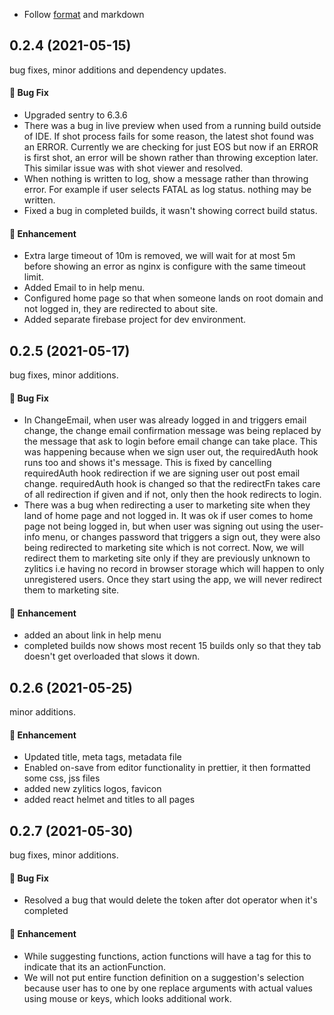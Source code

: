 - Follow [format](https://raw.githubusercontent.com/facebook/create-react-app/master/CHANGELOG.md) and markdown

## 0.2.4 (2021-05-15)

bug fixes, minor additions and dependency updates.

#### :bug: Bug Fix

- Upgraded sentry to 6.3.6
- There was a bug in live preview when used from a running build outside of IDE. If shot process fails for some reason, the latest shot found was an ERROR. Currently we are checking for just EOS but now if an ERROR is first shot, an error will be shown rather than throwing exception later. This similar issue was with shot viewer and resolved.
- When nothing is written to log, show a message rather than throwing error. For example if user selects FATAL as log status. nothing may be written.
- Fixed a bug in completed builds, it wasn't showing correct build status.

#### :nail_care: Enhancement

- Extra large timeout of 10m is removed, we will wait for at most 5m before showing an error as nginx is configure with the same timeout limit.
- Added Email to in help menu.
- Configured home page so that when someone lands on root domain and not logged in, they are redirected to about site.
- Added separate firebase project for dev environment.

## 0.2.5 (2021-05-17)

bug fixes, minor additions.

#### :bug: Bug Fix

- In ChangeEmail, when user was already logged in and triggers email change, the change email confirmation message was being replaced by the message that ask to login before email change can take place. This was happening because when we sign user out, the requiredAuth hook runs too and shows it's message. This is fixed by cancelling requiredAuth hook redirection if we are signing user out post email change. requiredAuth hook is changed so that the redirectFn takes care of all redirection if given and if not, only then the hook redirects to login.
- There was a bug when redirecting a user to marketing site when they land of home page and not logged in. It was ok if user comes to home page not being logged in, but when user was signing out using the user-info menu, or changes password that triggers a sign out, they were also being redirected to marketing site which is not correct. Now, we will redirect them to marketing site only if they are previously unknown to zylitics i.e having no record in browser storage which will happen to only unregistered users. Once they start using the app, we will never redirect them to marketing site.

#### :nail_care: Enhancement

- added an about link in help menu
- completed builds now shows most recent 15 builds only so that they tab doesn't get overloaded that slows it down.

## 0.2.6 (2021-05-25)

minor additions.

#### :nail_care: Enhancement

- Updated title, meta tags, metadata file
- Enabled on-save from editor functionality in prettier, it then formatted some css, jss files
- added new zylitics logos, favicon
- added react helmet and titles to all pages

## 0.2.7 (2021-05-30)

bug fixes, minor additions.

#### :bug: Bug Fix

- Resolved a bug that would delete the token after dot operator when it's completed

#### :nail_care: Enhancement

- While suggesting functions, action functions will have a tag for this to indicate that its an actionFunction.
- We will not put entire function definition on a suggestion's selection because user has to one by one replace arguments with actual values using mouse or keys, which looks additional work.

